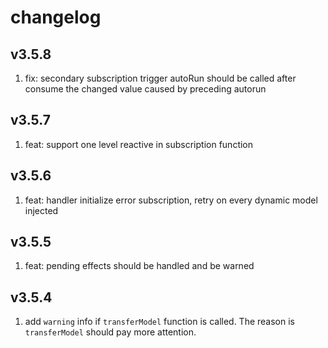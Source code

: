 # changelog

## v3.5.8

1. fix: secondary subscription trigger autoRun should be called after consume the changed value caused by preceding autorun

## v3.5.7

1. feat: support one level reactive in subscription function

## v3.5.6

1. feat: handler initialize error subscription, retry on every dynamic model injected

## v3.5.5

1. feat: pending effects should be handled and be warned

## v3.5.4

1. add `warning` info if `transferModel` function is called. The reason is `transferModel` should pay more attention.
